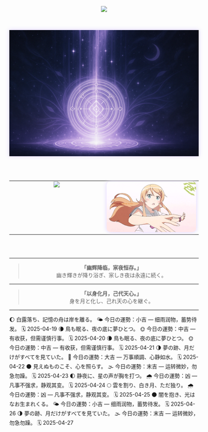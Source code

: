 <!-- 🌑 打字机欢迎语 · 中日双行打字顺序呈现 -->
<p align="center">
  <img src="https://readme-typing-svg.demolab.com?font=Noto+Serif+JP&size=22&pause=1500&color=BFA8F3&center=true&width=600&lines=%E4%B8%8D%E7%9F%A5%E6%98%AF%E6%A2%A6%E7%9A%84%E7%BC%98%E6%95%85%EF%BC%8C%E6%B5%81%E7%A6%BB%E4%B9%8B%E4%BA%BA%E8%BF%BD%E9%80%90%E5%B9%BB%E5%BD%B1%E3%80%82;%E5%A4%A2%E3%81%AE%E3%81%9B%E3%81%84%E3%81%8B%E3%80%81%E5%BD%B7%E5%BE%A8%E3%81%86%E8%80%85%E3%81%AF%E5%B9%BB%E3%82%92%E8%BF%BD%E3%81%86%E3%80%82" />
</p>

<br>

<!-- 🌕 月辉结界分割线 -->
<p align="center">
  <img src="https://raw.githubusercontent.com/Qimin-Shen/Qimin-Shen/main/assets/moon-divider.png" width="1000" style="filter: drop-shadow(0 0 6px #e0d3ff);"/>
</p>

<br><br>

<!-- 🌌 技术图 + 动图 并排展示 -->
<table align="center">
  <tr>
    <!-- 左图：语言图 -->
    <td align="center" valign="top" width="50%">
      <img src="https://github-readme-stats.vercel.app/api/top-langs/?username=Qimin-Shen&layout=compact&theme=radical&bg_color=00000000&hide_border=true&title_color=BFA8F3&text_color=CCCCFF" width="400"/>
    </td>
    <!-- 右图：Kirino 动图 -->
    <td align="center" valign="top" width="50%">
      <img src="./assets/kirino.gif" width="400" style="filter: drop-shadow(0 0 6px #e0d3ff); border-radius: 10px;"/>
    </td>
  </tr>
</table>

<br><br>

---

<!-- 📖 心象 · 展示语录 -->
<blockquote align="center">
  <strong>「幽辉降临，宲夜恒存。」</strong><br>
  幽き輝きが降り浴ぎ、宲しき夜は永遠に続く。<br>
</blockquote>

---

<!-- 🌙 结语 -->
<blockquote align="center">
  <strong>「以身化月，己代天心。」</strong><br>
  身を月と化し、己れ天の心を継ぐ。<br>
</blockquote>

---
🌔 白露落ち、記憶の舟は岸を離る。
🌤️ 今日の運勢：小吉 — 细雨润物，蓄势待发。
🗓️ 2025-04-19
🌘 鳥も眠る、夜の底に夢ひとつ。
🌞 今日の運勢：中吉 — 有收获，但需谨慎行事。
🗓️ 2025-04-20
🌘 鳥も眠る、夜の底に夢ひとつ。
🌞 今日の運勢：中吉 — 有收获，但需谨慎行事。
🗓️ 2025-04-21
🌗 夢の跡、月だけがすべてを見ていた。
🌟 今日の運勢：大吉 — 万事順調、心静如水。
🗓️ 2025-04-22
🌑 見えぬものこそ、心を照らす。
🌫️ 今日の運勢：末吉 — 运转微妙，勿急勿躁。
🗓️ 2025-04-23
🌓 静夜に、星の声が胸を打つ。
🌧️ 今日の運勢：凶 — 凡事不强求，静观其变。
🗓️ 2025-04-24
🌕 雲を割り、白き月、ただ独り。
🌧️ 今日の運勢：凶 — 凡事不强求，静观其变。
🗓️ 2025-04-25
🌑 闇を抱き、光はなお生まれくる。
🌤️ 今日の運勢：小吉 — 细雨润物，蓄势待发。
🗓️ 2025-04-26
🌗 夢の跡、月だけがすべてを見ていた。
🌫️ 今日の運勢：末吉 — 运转微妙，勿急勿躁。
🗓️ 2025-04-27
